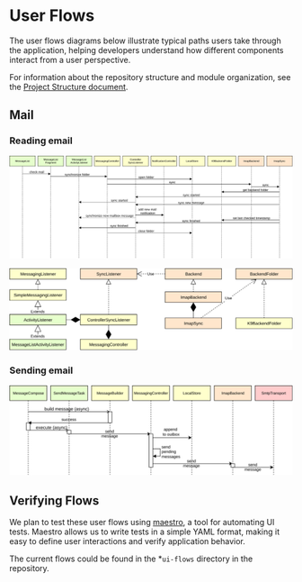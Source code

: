 # User Flows

The user flows diagrams below illustrate typical paths users take through the application, helping developers understand how different components interact from a user perspective.

For information about the repository structure and module organization, see the [Project Structure document](project-structure.md).

## Mail

### Reading email

![read email sequence](../assets/ReadEmail.png)

![read email classes](../assets/ReadEmailClasses.png)

### Sending email

![send email sequence](../assets/SendEmail.png)

## Verifying Flows

We plan to test these user flows using [maestro](https://maestro.dev/), a tool for automating UI tests. Maestro allows us to write tests in a
simple YAML format, making it easy to define user interactions and verify application behavior.

The current flows could be found in the *`ui-flows` directory in the repository.

